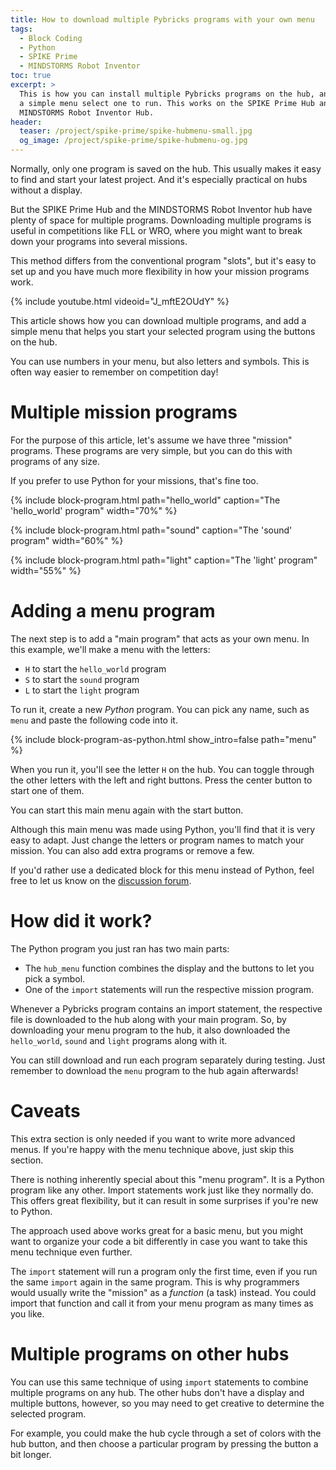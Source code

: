 ```yaml
---
title: How to download multiple Pybricks programs with your own menu
tags:
  - Block Coding
  - Python
  - SPIKE Prime
  - MINDSTORMS Robot Inventor
toc: true
excerpt: >
  This is how you can install multiple Pybricks programs on the hub, and add
  a simple menu select one to run. This works on the SPIKE Prime Hub and the
  MINDSTORMS Robot Inventor Hub.
header:
  teaser: /project/spike-prime/spike-hubmenu-small.jpg
  og_image: /project/spike-prime/spike-hubmenu-og.jpg
---
```


Normally, only one program is saved on the hub. This usually makes it easy to
find and start your latest project. And it's especially practical on hubs
without a display.

But the SPIKE Prime Hub and the MINDSTORMS Robot Inventor hub have plenty of
space for multiple programs. Downloading multiple programs is useful in
competitions like FLL or WRO, where you might want to break down your programs into
several missions.

This method differs from the conventional program "slots", but it's easy to
set up and you have much more flexibility in how your mission programs work.

{% include youtube.html videoid="J_mftE2OUdY" %}

This article shows how you can download multiple programs, and add a simple
menu that helps you start your selected program using the buttons on the hub.

You can use numbers in your menu, but also letters and symbols. This is often
way easier to remember on competition day!

# Multiple mission programs

For the purpose of this article, let's assume we have three "mission" programs.
These programs are very simple, but you can do this with programs of any size.

If you prefer to use Python for your missions, that's fine too.

{% include block-program.html
path="hello_world"
caption="The 'hello_world' program"
width="70%"
%}

{% include block-program.html
path="sound"
caption="The 'sound' program"
width="60%"
%}

{% include block-program.html
path="light"
caption="The 'light' program"
width="55%"
%}

# Adding a menu program

The next step is to add a "main program" that acts as your own menu.
In this example, we'll make a menu with the letters:
- ``H`` to start the `hello_world` program
- ``S`` to start the `sound` program
- ``L`` to start the `light` program

To run it, create a new _Python_ program. You can pick any name, such as `menu`
and paste the following code into it.

{%
  include block-program-as-python.html
  show_intro=false
  path="menu"
%}

When you run it, you'll see the letter ``H`` on the hub. You can toggle through
the other letters with the left and right buttons. Press the center button to
start one of them.

You can start this main menu again with the start button.

Although this main menu was made using Python, you'll find that it is very easy
to adapt. Just change the letters or program names to match your mission. You
can also add extra programs or remove a few.

If you'd rather use a dedicated block for this menu instead of Python, feel
free to let us know on the [discussion
forum](https://github.com/orgs/pybricks/discussions).

# How did it work?

The Python program you just ran has two main parts:

- The `hub_menu` function combines the display and the buttons to let you pick
  a symbol. 
- One of the `import` statements will run the respective mission program.

Whenever a Pybricks program contains an import statement, the respective file
is downloaded to the hub along with your main program. So, by downloading your
menu program to the hub, it also downloaded the `hello_world`, `sound` and
`light` programs along with it.

You can still download and run each program separately during testing. Just
remember to download the `menu` program to the hub again afterwards!

# Caveats

This extra section is only needed if you want to write more advanced menus. If
you're happy with the menu technique above, just skip this section.

There is nothing inherently special about this "menu program". It is a Python
program like any other. Import statements work just like they normally do. This
offers great flexibility, but it can result in some surprises if you're new to
Python.

The approach used above works great for a basic menu, but you might want to
organize your code a bit differently in case you want to take this menu
technique even further.

The `import` statement will run a program only the first time, even if you run
the same `import` again in the same program. This is why programmers would
usually write the "mission" as a _function_ (a task) instead. You could import
that function and call it from your menu program as many times as you like.

# Multiple programs on other hubs

You can use this same technique of using `import` statements to combine
multiple programs on any hub. The other hubs don't have a display and multiple
buttons, however, so you may need to get creative to determine the selected
program.

For example, you could make the hub cycle through a set of colors with the hub
button, and then choose a particular program by pressing the button a bit
longer.

